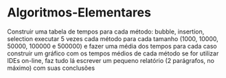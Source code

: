 # Algoritmos-Elementares
Construir uma tabela de tempos para cada método: bubble, insertion, selection executar 5 vezes cada método para cada tamanho (1000, 10000, 50000, 100000 e 500000) e fazer uma média dos tempos para cada caso construir um gráfico com os tempos médios de cada método se for utilizar IDEs on-line, faz tudo lá escrever um pequeno relatório (2 parágrafos, no máximo) com suas conclusões

